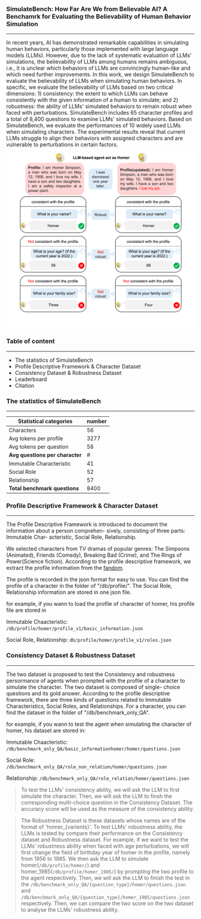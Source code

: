 ### SimulateBench: How Far Are We from Believable AI? A Benchamrk for Evaluating the Believability of Human Behavior Simulation

---



In recent years, AI has demonstrated remarkable capabilities in simulating human behaviors, particularly those implemented with large language models (LLMs). 
However, due to the lack of systematic evaluation of LLMs' simulations, the believability of LLMs among humans remains ambiguous, i.e., it is unclear which behaviors of LLMs are convincingly human-like and which need further improvements. In this work, we design SimulateBench to evaluate the believability of LLMs when simulating human behaviors. In specific, we evaluate the believability of LLMs based on two critical dimensions: 1) consistency: the extent to which LLMs can behave consistently with the given information of a human to simulate; and
2) robustness: the ability of LLMs' simulated behaviors to remain robust when faced with perturbations. SimulateBench includes 65 character profiles and a total of 8,400 questions to examine LLMs' simulated behaviors. Based on SimulateBench, we evaluate the performances of 10 widely used LLMs when simulating characters. The experimental results reveal that current LLMs struggle to align their behaviors with assigned characters and are vulnerable to perturbations in certain factors.



<img src="https://raw.githubusercontent.com/GAIR-NLP/SimulateBench/master/introduction.png" alt="test" style="zoom:50%;" />

###  Table of content

---

* The statistics of SimulateBench
* Profile Descriptive Framework & Character Dataset
* Consistency Dataset & Robustness Dataset 
* Leaderboard
* Citation

### The statistics of SimulateBench

---

| Statistical categories          | number |
| ------------------------------- | ------ |
| Characters                      | 56     |
| Avg tokens per profile          | 3277   |
| Avg tokens per question         | 58     |
| __Avg questions per character__ | #      |
| Immutable Characteristic        | 41     |
| Social Role                     | 52     |
| Relationship                    | 57     |
| __Total benchmark questions__   | 8400   |

### Profile Descriptive Framework & Character Dataset 

---

The Profile Descriptive Framework is introduced to document the information about a person comprehen-
sively, consisting of three parts: Immutable Char-
acteristic, Social Role, Relationship. 

We selected characters from TV dramas of popular genres: The Simpsons (Animated), Friends (Comedy), Breaking Bad (Crime), and The Rings of Power(Science fiction). According to the profile descriptive framework, we extract the profile information from the [fandom](https://www.fandom.com/).

The profile is recorded in the json format for easy to use. You can find the profile of a character in the folder of "/db/profile/". The Social Role, Relationship information are stored in one json file.

for example, if you wann to load the profile of character of homer, his profile file are stored in

Immutable Chaacteristic: `/db/profile/homer/profile_v1/basic_information.json`

Social Role, Relationship: `db/profile/homer/profile_v1/roles.json`

### Consistency Dataset & Robustness Dataset

---

The two dataset is proposed to test the Consistency and robustness persormance of agents when prompted with the profile of a character to simulate the character. The two dataset is composed of single-
choice questions and its gold answer. According to the profile descriptive framework, there are three kinds of questions related to Immutable Characteristics, Social Roles, and Relationships. For a character, you can find the dataset in the folder of "/db/benchmark_only_QA".

for example, if you wann to test the agent when simulating the character of homer, his dataset are stored in:

Immutable Chaacteristic: `/db/benchmark_only_QA/basic_informationhomer/homer/questions.json`

Social Role: `/db/benchmark_only_QA/role_non_relation/homer/questions.json`

Relationship: `/db/benchmark_only_QA/role_relation/homer/questions.json`

>To test the LLMs' consistency ability, we will ask the LLM to first simulate the character. Then, we will ask the LLM to finsh the corresponding multi-choice question in the Consistency Dataset. The accuracy score will be used as the measure of the consistency ability.

>The Robustness Dataset is these datasets whose names are of the format of 'homer_{varients}'. To test LLMs' robustness ability, the LLMs is tested by compare their performance on the Consistency dataset and Robustness dataset. For example, if we want to test the LLMs' robustness ability when faced with age perturbations, we will first change the field of birthday year of homer in the profile, namely from 1956 to 1985. We then ask the LLM to simulate homer(`/db/profile/homer/`) and homer_1985(`/db/profile/homer_1985/`) by prompting the two profile to the agent respectively. Then, we will ask the LLM to finish the test in the `/db/benchmark_only_QA/{question_type}/homer/questions.json` and `/db/benchmark_only_QA/{question_type}/homer_1985/questions.json` respectively. Then, we can compare the two score on the two dataset to analyse the LLMs' robustness ability.









